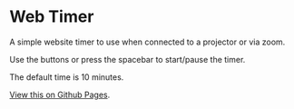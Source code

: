 # Web Timer

A simple website timer to use when connected to a projector or via zoom.

Use the buttons or press the spacebar to start/pause the timer.

The default time is 10 minutes.

[View this on Github Pages](https://sc137.github.io/web-timer/).
